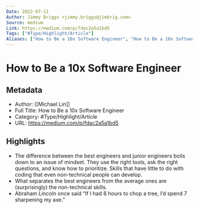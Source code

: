 ```yaml
---
Date: 2022-07-11
Author: Jimmy Briggs <jimmy.briggs@jimbrig.com>
Source: medium
Link: https://medium.com/p/fdac2a5a1bd5
Tags: ["#Type/Highlight/Article"]
Aliases: ["How to Be a 10x Software Engineer", "How to Be a 10x Software Engineer"]
---
```

# How to Be a 10x Software Engineer

## Metadata
- Author: [[Michael Lin]]
- Full Title: How to Be a 10x Software Engineer
- Category: #Type/Highlight/Article
- URL: https://medium.com/p/fdac2a5a1bd5

## Highlights
- The difference between the best engineers and junior engineers boils down to an issue of mindset. They use the right tools, ask the right questions, and know how to prioritize. Skills that have little to do with coding that even non-technical people can develop.
- What separates the best engineers from the average ones are (surprisingly) the non-technical skills.
- Abraham Lincoln once said “If I had 8 hours to chop a tree, I’d spend 7 sharpening my axe.”
